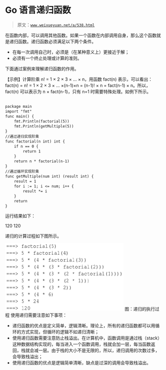 # Go 语言递归函数

> 原文：[`www.weixueyuan.net/a/538.html`](http://www.weixueyuan.net/a/538.html)

在函数内部，可以调用其他函数。如果一个函数在内部调用自身，那么这个函数就是递归函数。递归函数必须满足以下两个条件。

*   在每一次调用自己时，必须是（在某种意义上）更接近于解；
*   必须有一个终止处理或计算的准则。

下面通过案例来理解递归函数的作用。

【示例】计算阶乘 n! = 1 × 2 × 3 × ... × n，用函数 fact(n) 表示，可以看出：fact(n) = n! = 1 × 2 × 3 × ... ×(n-1)×n = (n-1)! × n = fact(n-1) × n。所以，fact(n) 可以表示为 n × fact(n-1)，只有 n=1 时需要特殊处理。如例下所示。

```

package main
import "fmt"
func main() {
    fmt.Println(factorial(5))
    fmt.Println(getMultiple(5))
}
//通过递归实现阶乘
func factorial(n int) int {
    if n == 0 {
        return 1
    }
    return n * factorial(n-1)
}
//通过循环实现阶乘
func getMultiple(num int) (result int) {
    result = 1
    for i := 1; i <= num; i++ {
        result *= i
    }
    return
}
```

运行结果如下：

120
120

递归的计算过程如下图所示。

![递归函数的执行过程](img/6d2c4743066d290d1cfcaa04d00659a1.png)
图：递归的执行过程
使用递归需要注意如下事项：

*   递归函数的优点是定义简单，逻辑清晰。理论上，所有的递归函数都可以用循环的方式实现，但循环的逻辑不如递归清晰；
*   使用递归函数需要注意防止栈溢出。在计算机中，函数调用是通过栈（stack）这种数据结构实现的，每当进入一个函数调用，栈就会加一层，每当函数返回，栈就会减一层。由于栈的大小不是无限的，所以，递归调用的次数过多，会导致栈溢出；
*   使用递归函数的优点是逻辑简单清晰，缺点是过深的调用会导致栈溢出。